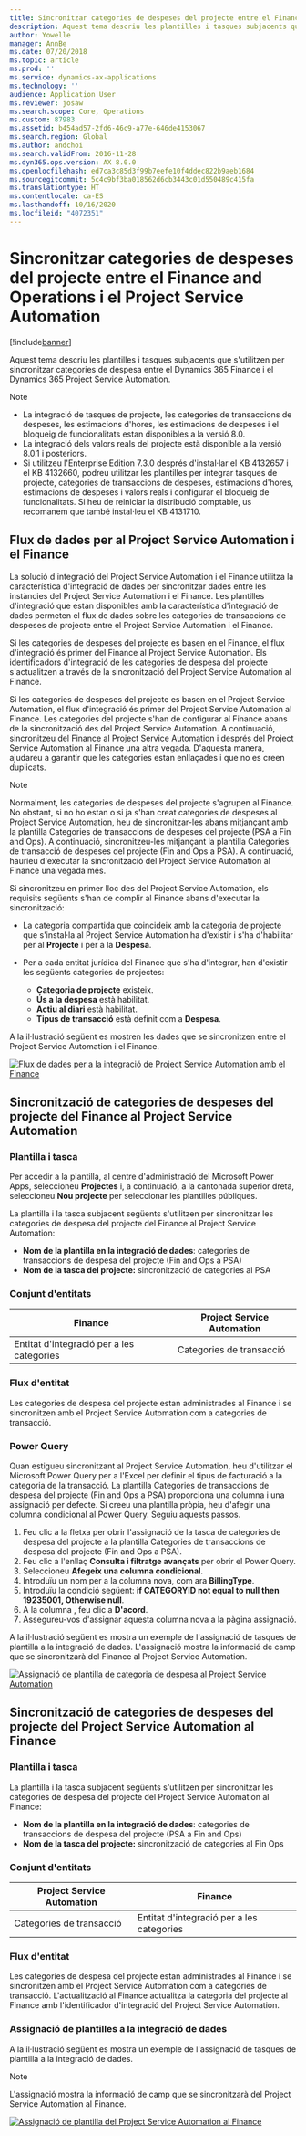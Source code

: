 ```yaml
---
title: Sincronitzar categories de despeses del projecte entre el Finance and Operations i el Project Service Automation
description: Aquest tema descriu les plantilles i tasques subjacents que s'utilitzen per sincronitzar categories de despesa entre el Microsoft Dynamics 365 Finance i el Dynamics 365 Project Service Automation.
author: Yowelle
manager: AnnBe
ms.date: 07/20/2018
ms.topic: article
ms.prod: ''
ms.service: dynamics-ax-applications
ms.technology: ''
audience: Application User
ms.reviewer: josaw
ms.search.scope: Core, Operations
ms.custom: 87983
ms.assetid: b454ad57-2fd6-46c9-a77e-646de4153067
ms.search.region: Global
ms.author: andchoi
ms.search.validFrom: 2016-11-28
ms.dyn365.ops.version: AX 8.0.0
ms.openlocfilehash: ed7ca3c85d3f99b7eefe10f4ddec822b9aeb1684
ms.sourcegitcommit: 5c4c9bf3ba018562d6cb3443c01d550489c415fa
ms.translationtype: HT
ms.contentlocale: ca-ES
ms.lasthandoff: 10/16/2020
ms.locfileid: "4072351"
---
```

# <a name="synchronize-project-expense-categories-between-finance-and-operations-and-project-service-automation"></a>Sincronitzar categories de despeses del projecte entre el Finance and Operations i el Project Service Automation

[!include[banner](../includes/banner.md)]

Aquest tema descriu les plantilles i tasques subjacents que s'utilitzen per sincronitzar categories de despesa entre el Dynamics 365 Finance i el Dynamics 365 Project Service Automation.

> [!NOTE]
> - La integració de tasques de projecte, les categories de transaccions de despeses, les estimacions d'hores, les estimacions de despeses i el bloqueig de funcionalitats estan disponibles a la versió 8.0.
> - La integració dels valors reals del projecte està disponible a la versió 8.0.1 i posteriors.
> - Si utilitzeu l'Enterprise Edition 7.3.0 després d'instal·lar el KB 4132657 i el KB 4132660, podreu utilitzar les plantilles per integrar tasques de projecte, categories de transaccions de despeses, estimacions d'hores, estimacions de despeses i valors reals i configurar el bloqueig de funcionalitats. Si heu de reiniciar la distribució comptable, us recomanem que també instal·leu el KB 4131710.

## <a name="data-flow-for-project-service-automation-and-finance"></a>Flux de dades per al Project Service Automation i el Finance

La solució d'integració del Project Service Automation i el Finance utilitza la característica d'integració de dades per sincronitzar dades entre les instàncies del Project Service Automation i el Finance. Les plantilles d'integració que estan disponibles amb la característica d'integració de dades permeten el flux de dades sobre les categories de transaccions de despeses de projecte entre el Project Service Automation i el Finance.

Si les categories de despeses del projecte es basen en el Finance, el flux d'integració és primer del Finance al Project Service Automation. Els identificadors d'integració de les categories de despesa del projecte s'actualitzen a través de la sincronització del Project Service Automation al Finance.

Si les categories de despeses del projecte es basen en el Project Service Automation, el flux d'integració és primer del Project Service Automation al Finance. Les categories del projecte s'han de configurar al Finance abans de la sincronització des del Project Service Automation. A continuació, sincronitzeu del Finance al Project Service Automation i després del Project Service Automation al Finance una altra vegada. D'aquesta manera, ajudareu a garantir que les categories estan enllaçades i que no es creen duplicats.

> [!NOTE]
> Normalment, les categories de despeses del projecte s'agrupen al Finance. No obstant, si no ho estan o si ja s'han creat categories de despeses al Project Service Automation, heu de sincronitzar-les abans mitjançant amb la plantilla Categories de transaccions de despeses del projecte (PSA a Fin and Ops). A continuació, sincronitzeu-les mitjançant la plantilla Categories de transacció de despeses del projecte (Fin and Ops a PSA). A continuació, hauríeu d'executar la sincronització del Project Service Automation al Finance una vegada més.
>
> Si sincronitzeu en primer lloc des del Project Service Automation, els requisits següents s'han de complir al Finance abans d'executar la sincronització:
>
> - La categoria compartida que coincideix amb la categoria de projecte que s'instal·la al Project Service Automation ha d'existir i s'ha d'habilitar per al **Projecte** i per a la **Despesa**.
> - Per a cada entitat jurídica del Finance que s'ha d'integrar, han d'existir les següents categories de projectes:
>
>     - **Categoria de projecte** existeix. 
>     - **Ús a la despesa** està habilitat.
>     - **Actiu al diari** està habilitat.
>     - **Tipus de transacció** està definit com a **Despesa**.

A la il·lustració següent es mostren les dades que se sincronitzen entre el Project Service Automation i el Finance.

[![Flux de dades per a la integració de Project Service Automation amb el Finance](./media/ProjectExpenseCategoriesFlow.png)](./media/ProjectExpenseCategoriesFlow.png)

## <a name="project-expense-category-synchronization-from-finance-to-project-service-automation"></a>Sincronització de categories de despeses del projecte del Finance al Project Service Automation

### <a name="template-and-task"></a>Plantilla i tasca

Per accedir a la plantilla, al centre d'administració del Microsoft Power Apps, seleccioneu **Projectes** i, a continuació, a la cantonada superior dreta, seleccioneu **Nou projecte** per seleccionar les plantilles públiques.

La plantilla i la tasca subjacent següents s'utilitzen per sincronitzar les categories de despesa del projecte del Finance al Project Service Automation:

- **Nom de la plantilla en la integració de dades**: categories de transaccions de despesa del projecte (Fin and Ops a PSA)
- **Nom de la tasca del projecte:** sincronització de categories al PSA

### <a name="entity-set"></a>Conjunt d'entitats

| Finance                           | Project Service Automation |
|-----------------------------------|----------------------------|
| Entitat d'integració per a les categories | Categories de transacció     |

### <a name="entity-flow"></a>Flux d'entitat

Les categories de despesa del projecte estan administrades al Finance i se sincronitzen amb el Project Service Automation com a categories de transacció.

### <a name="power-query"></a>Power Query

Quan estigueu sincronitzant al Project Service Automation, heu d'utilitzar el Microsoft Power Query per a l'Excel per definir el tipus de facturació a la categoria de la transacció. La plantilla Categories de transaccions de despesa del projecte (Fin and Ops a PSA) proporciona una columna i una assignació per defecte. Si creeu una plantilla pròpia, heu d'afegir una columna condicional al Power Query. Seguiu aquests passos.

1. Feu clic a la fletxa per obrir l'assignació de la tasca de categories de despesa del projecte a la plantilla Categories de transaccions de despesa del projecte (Fin and Ops a PSA).
2. Feu clic a l'enllaç **Consulta i filtratge avançats** per obrir el Power Query.
2. Seleccioneu **Afegeix una columna condicional**.
3. Introduïu un nom per a la columna nova, com ara **BillingType**.
4. Introduïu la condició següent: **if CATEGORYID not equal to null then 19235001, Otherwise null**.
5. A la columna , feu clic a **D'acord**.
6. Assegureu-vos d'assignar aquesta columna nova a la pàgina assignació.

A la il·lustració següent es mostra un exemple de l'assignació de tasques de plantilla a la integració de dades. L'assignació mostra la informació de camp que se sincronitzarà del Finance al Project Service Automation.

[![Assignació de plantilla de categoria de despesa al Project Service Automation](./media/ProjectExpenseCategoriesToPSAMapping.jpg)](./media/ProjectExpenseCategoriesToPSAMapping.jpg)

## <a name="project-expense-category-synchronization-from-project-service-automation-to-finance"></a>Sincronització de categories de despeses del projecte del Project Service Automation al Finance

### <a name="template-and-task"></a>Plantilla i tasca

La plantilla i la tasca subjacent següents s'utilitzen per sincronitzar les categories de despesa del projecte del Project Service Automation al Finance:

- **Nom de la plantilla en la integració de dades**: categories de transaccions de despesa del projecte (PSA a Fin and Ops)
- **Nom de la tasca del projecte:** sincronització de categories al Fin Ops

### <a name="entity-set"></a>Conjunt d'entitats

| Project Service Automation | Finance                           |
|----------------------------|-----------------------------------|
| Categories de transacció     | Entitat d'integració per a les categories |

### <a name="entity-flow"></a>Flux d'entitat

Les categories de despesa del projecte estan administrades al Finance i se sincronitzen amb el Project Service Automation com a categories de transacció. L'actualització al Finance actualitza la categoria del projecte al Finance amb l'identificador d'integració del Project Service Automation.

### <a name="template-mapping-in-data-integration"></a>Assignació de plantilles a la integració de dades

A la il·lustració següent es mostra un exemple de l'assignació de tasques de plantilla a la integració de dades.

> [!NOTE]
> L'assignació mostra la informació de camp que se sincronitzarà del Project Service Automation al Finance.

[![Assignació de plantilla del Project Service Automation al Finance](./media/ProjectExpenseCategoriesToFinOpsMapping.jpg)](./media/ProjectExpenseCategoriesToFinOpsMapping.jpg)
